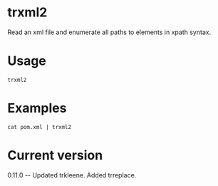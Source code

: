 # trxml2

Read an xml file and enumerate all paths to elements in xpath syntax.

# Usage

    trxml2

# Examples

    cat pom.xml | trxml2

# Current version

0.11.0 -- Updated trkleene. Added trreplace.
